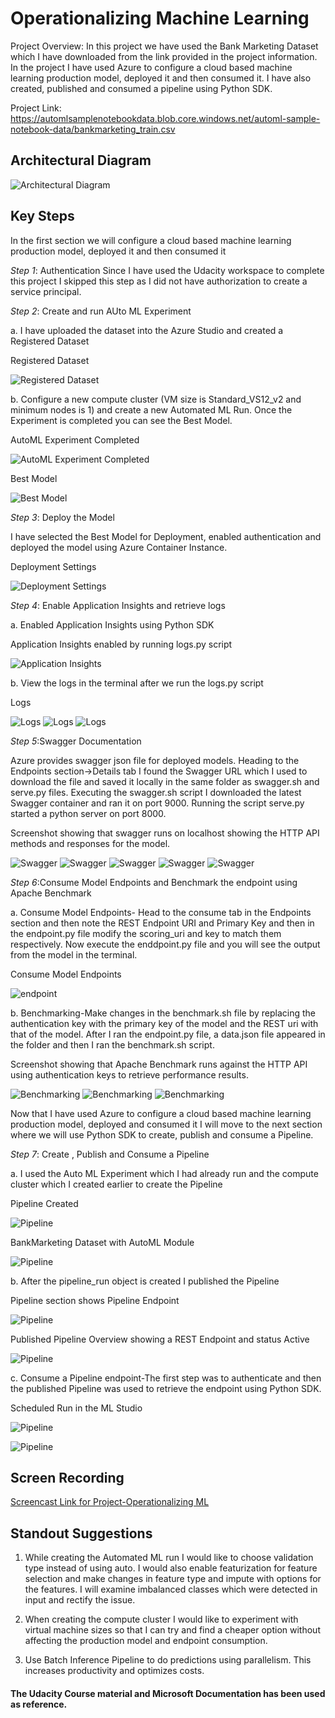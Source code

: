 
# Operationalizing Machine Learning

Project Overview: In this project we have used the Bank Marketing Dataset which I have downloaded from the link provided in the project information.
In the project I have used Azure to configure a cloud based machine learning production model, deployed it and then consumed it. I have also created, published and consumed a pipeline using Python SDK.

Project Link: https://automlsamplenotebookdata.blob.core.windows.net/automl-sample-notebook-data/bankmarketing_train.csv


## Architectural Diagram
 ![Architectural Diagram](Images-Review/Architectural%20Diagram.png "Architectural Diagram")

## Key Steps
In the first section we will configure a cloud based machine learning production model, deployed it and then consumed it

*Step 1*: Authentication
Since I have used the Udacity workspace to complete this project I skipped this step as I did not have authorization to create a service principal.

*Step 2*: Create and run AUto ML Experiment

a. I have uploaded the dataset into the Azure Studio and created a Registered Dataset

Registered Dataset

![Registered Dataset](Images/Step1-Registered%20Dataset.JPG "Registered Dataset")

b. Configure a new compute cluster (VM size is Standard_VS12_v2 and minimum nodes is 1) and create a new Automated ML Run. Once the Experiment is completed you can see the Best Model.

AutoML Experiment Completed

![AutoML Experiment Completed](Images/Step1-Experiment%20Completed.JPG "AutoML Experiment Completed")


Best Model

![Best Model](Images/Step1-Best%20Model.JPG "Best Model-Voting Ensemble")


*Step 3*: Deploy the Model

I have selected the Best Model for Deployment, enabled authentication and deployed the model using Azure Container Instance.

Deployment Settings

![Deployment Settings](Images/Step3-Deploying%20the%20Model%20Settings.JPG "Deploying the Best Model")


*Step 4*: Enable Application Insights and retrieve logs

a. Enabled Application Insights using Python SDK

Application Insights enabled by running logs.py script

![Application Insights](Images/Step4-Application%20Insights-Enabled.JPG "Application Insights")

b. View the logs in the terminal after we run the logs.py script

Logs

![Logs](Images/Step4-Logs%20by%20logs.py-a.JPG "logs")
![Logs](Images/Step4-Logs%20by%20logs.py-b.JPG "logs")
![Logs](Images/Step4-Logs%20by%20logs.py-c.JPG "logs")


*Step 5*:Swagger Documentation

Azure provides swagger json file for deployed models. Heading to the Endpoints section->Details tab I found the Swagger URL which I used to download the file and saved it locally in the same folder as swagger.sh and serve.py files. Executing the swagger.sh script I downloaded the latest Swagger container and ran it on port 9000. Running the script serve.py started a python server on port 8000.

Screenshot showing that swagger runs on localhost showing the HTTP API methods and responses for the model.

![Swagger](Images/Step5-Swagger%20runs%20on%20localhost.JPG "swagger runs on localhost")
![Swagger](Images-Review/Step5-Swagger-Documentation-b.JPG)
![Swagger](Images-Review/Step5-Swagger-Documentation-c-1.JPG)
![Swagger](Images-Review/Step5-Swagger-Documentation-c-2.JPG)
![Swagger](Images-Review/Step5-Swagger-Documentation-d.JPG)

*Step 6*:Consume Model Endpoints and Benchmark the endpoint using Apache Benchmark

a. Consume Model Endpoints- Head to the consume tab in the Endpoints section and then note the REST Endpoint URI and Primary Key and then in the endpoint.py file modify the scoring_uri and key to match them respectively. Now execute the enddpoint.py file and you will see the output from the model in the terminal.

Consume Model Endpoints

![endpoint](Images/Step6-Endpoint%20result.JPG "Endpoint result")

b. Benchmarking-Make changes in the benchmark.sh file by replacing the authentication key with the primary key of the model and the REST uri with that of the model. After I ran the endpoint.py file, a data.json file appeared in the folder and then I ran the benchmark.sh script.

Screenshot showing that Apache Benchmark runs against the HTTP API using authentication keys to retrieve performance results.

![Benchmarking](Images/Step6-Benchmark.sh%20log-a.JPG "Benchmarking")
![Benchmarking](Images/Step6-Benchmark.sh%20log-b.JPG "Benchmarking")
![Benchmarking](Images/Step6-Benchmark.sh%20log-c.JPG "Benchmarking")

Now that I have used Azure to configure a cloud based machine learning production model, deployed and consumed it I will move to the next section where we will use Python SDK to create, publish and consume a Pipeline.

*Step 7*: Create , Publish and Consume a Pipeline

a. I used the Auto ML Experiment which I had already run and the compute cluster which I created earlier to create the Pipeline

Pipeline Created

![Pipeline](Images/Step7-Pipeline%20Created%20Completed.JPG "Pipeline Created")

BankMarketing Dataset with AutoML Module

![Pipeline](Images/Step7-BankMarketing%20Dataset%20with%20AutoML%20Module-Completed.JPG "AutoML Module")

b. After the pipeline_run object is created I published the Pipeline

Pipeline section shows Pipeline Endpoint

![Pipeline](Images/Step7-Pipeline-Endpoint.JPG "published pipeline")

Published Pipeline Overview showing a REST Endpoint and status Active

![Pipeline](Images/Step7-Published%20Pipeline%20Overview.JPG "Published Pipeline")

c. Consume a Pipeline endpoint-The first step was to authenticate and then the published Pipeline was used to retrieve the endpoint using Python SDK.

Scheduled Run in the ML Studio

![Pipeline](Images/Step7-Scheduled%20Run.JPG "Pipeline run")

![Pipeline](Images/Step7-5.JPG "Pipeline")

## Screen Recording
[Screencast Link for Project-Operationalizing ML](https://youtu.be/rdz4DlNq-pE "Screencast for Project2-Operationalizing ML")

## Standout Suggestions
1. While creating the Automated ML run I would like to choose validation type instead of using auto. I would also enable featurization for feature selection and make changes in feature type and impute with options for the features. I will examine imbalanced classes which were detected in input and rectify the issue.

2. When creating the compute cluster I would like to experiment with virtual machine sizes so that I can try and find a cheaper option without affecting the production model and endpoint consumption.

3. Use Batch Inference Pipeline to do predictions using parallelism. This increases productivity and optimizes costs.

#### The Udacity Course material and Microsoft Documentation has been used as reference.
